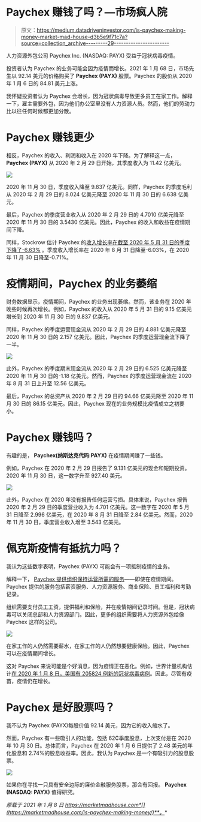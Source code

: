 # Paychex 赚钱了吗？—市场疯人院

> 原文：<https://medium.datadriveninvestor.com/is-paychex-making-money-market-mad-house-d3b5e9f71c7a?source=collection_archive---------29----------------------->

人力资源外包公司 Paychex Inc. (NASDAQ: PAYX) 受益于冠状病毒疫情。

投资者认为 Paychex 的业务可能会因为疫情而增长。2021 年 1 月 68 日，市场先生以 92.14 美元的价格购买了 **Paychex (PAYX)** 股票。Paychex 的股价从 2020 年 1 月 6 日的 84.81 美元上涨。

我怀疑投资者认为 Paychex 会增长，因为冠状病毒导致更多员工在家工作。解释一下，雇主需要外包，因为他们办公室里没有人力资源人员。然而，他们的劳动力比以往任何时候都更加分散。

# Paychex 赚钱更少

相反，Paychex 的收入、利润和收入在 2020 年下降。为了解释这一点， **Paychex (PAYX)** 从 2020 年 2 月 29 日开始，其季度收入为 11.42 亿美元。

![](img/75fe97a2d3534c7f7f5426fb405ae576.png)

2020 年 11 月 30 日，季度收入降至 9.837 亿美元。同样，Paychex 的季度毛利从 2020 年 2 月 29 日的 8.024 亿美元降至 2020 年 11 月 30 日的 6.638 亿美元。

最后，Paychex 的季度营业收入从 2020 年 2 月 29 日的 4.7010 亿美元降至 2020 年 11 月 30 日的 3.5430 亿美元。因此，Paychex 的收入和收益在疫情期间下降。

同样，Stockrow 估计 Paychex 的[收入增长率在截至 2020 年 5 月 31 日的季度下降了-6.63%](https://stockrow.com/PAYX/financials/income/quarterly) 。季度收入增长率在 2020 年 8 月 31 日降至-6.03%，在 2020 年 11 月 30 日降至-0.71%。

# 疫情期间，Paychex 的业务萎缩

财务数据显示，疫情期间，Paychex 的业务出现萎缩。然而，该业务在 2020 年晚些时候再次增长。例如，Paychex 的收入从 2020 年 5 月 31 日的 9.15 亿美元增长到 2020 年 11 月 30 日的 9.837 亿美元。

同样，Paychex 的季度运营现金流从 2020 年 2 月 29 日的 4.881 亿美元降至 2020 年 11 月 30 日的 2.157 亿美元。因此，Paychex 的季度运营现金流下降了一半。

![](img/e0a8c4fc879b5774b52ec01e56ec0c56.png)

此外，Paychex 的季度期末现金流从 2020 年 2 月 29 日的 6.525 亿美元降至 2020 年 11 月 30 日的-1.18 亿美元。然而，Paychex 的季度运营现金流在 2020 年 8 月 31 日上升至 12.56 亿美元。

最后，Paychex 的总资产从 2020 年 2 月 29 日的 94.66 亿美元降至 2020 年 11 月 30 日的 86.15 亿美元。因此，Paychex 现在的业务规模比疫情成立之初要小。

# Paychex 赚钱吗？

有趣的是， **Paychex(纳斯达克代码:PAYX)** 在疫情期间赚了一些钱。

例如，Paychex 在 2020 年 2 月 29 日报告了 9.131 亿美元的现金和短期投资。2020 年 11 月 30 日，这一数字升至 927.40 美元。

![](img/75e5ea4eaf2f58e6df5af1c193c8538d.png)

此外，Paychex 在 2020 年没有报告任何运营亏损。具体来说，Paychex 报告 2020 年 2 月 29 日的季度营业收入为 4.701 亿美元。这一数字在 2020 年 5 月 31 日降至 2.996 亿美元，在 2020 年 8 月 31 日降至 2.84 亿美元。然而，2020 年 11 月 30 日，季度营业收入增至 3.543 亿美元。

# 佩克斯疫情有抵抗力吗？

我认为这些数字表明，Paychex (PAYX) 可能会有一项抵制疫情的业务。

解释一下， [Paychex 提供组织保持运营所需的服务](https://www.paychex.com/)——即使在疫情期间。Paychex 提供的服务包括薪资服务、人力资源服务、商业保险、员工福利和考勤记录。

组织需要支付员工工资，提供福利和保险，并在疫情期间记录时间。但是，冠状病毒可以关闭总部和人力资源部门。因此，更多的组织需要将人力资源外包给像 Paychex 这样的公司。

![](img/f6ce226b93740440ae8337cffecf0e66.png)

在家工作的人仍然需要薪水，在家工作的人仍然想要健康保险。因此，Paychex 可以在疫情期间增长。

这对 Paychex 来说可能是个好消息，因为疫情正在恶化。例如，世界计量机构估计[在 2020 年 1 月 8 日，美国有 205824 例新的冠状病毒病例](https://marketmadhouse.com/is-paychex-making-money/there%20were%20205,824%20fresh%20cases)。因此，尽管有疫苗，疫情仍在增长。

# Paychex 是好股票吗？

我不认为 Paychex (PAYX)每股价值 92.14 美元，因为它的收入缩水了。

然而，Paychex 有一些吸引人的功能，包括 62₵季度股息，上次支付是在 2020 年 10 月 30 日。总体而言，Paychex 在 2020 年 1 月 6 日提供了 2.48 美元的年化股息和 2.74%的股息收益率。因此，我认为 Paychex 是一个有吸引力的股息股票。

![](img/eaaa6c938eed17b23edda8dbd8b5898b.png)

如果你在寻找一只具有安全边际的廉价金融服务股票，那会有回报。 **Paychex (NASDAQ: PAYX)** 值得研究。

*原载于 2021 年 1 月 8 日 https://marketmadhouse.com*[](https://marketmadhouse.com/is-paychex-making-money/)**。**